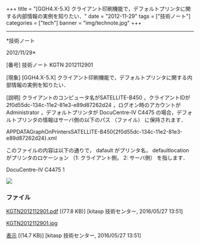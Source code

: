 ﻿+++
title = "[GGH4.X-5.X] クライアント印刷機能で，デフォルトプリンタに関する内部情報の実例を知りたい．"
date = "2012-11-29"
tags = ["技術ノート"]
categories = ["tech"]
banner = "img/technote.jpg"
+++

-----------------------------------------------------------------------------------------------------------------------------

*技術ノート

2012/11/29*


[番号]
技術ノート KGTN 2012112901

[現象]
[GGH4.X-5.X]
クライアント印刷機能で，デフォルトプリンタに関する内部情報の実例を知りたい．

[説明]
クライアントのコンピュータ名がSATELLITE-B450 ，クライアントIDが
2f0d55dc-134c-11e2-81e3-e89d87262d24 ，ログオン時のアカウントが
Administrator ，デフォルトプリンタが DocuCentre-IV C4475
の場合，デフォルトプリンタの情報はサーバ側の以下のパス （ファイル）
に保持されます．

APPDATAGraphOnPrintersSATELLITE-B450{2f0d55dc-134c-11e2-81e3-e89d87262d24}.xml

このファイルの内容は以下の通りで， dafault がプリンタ名，
defaultlocation がプリンタのロケーション （1: クライアント側， 2:
サーバ側） を指します．


<sessionprintersettings version="1.0">
<default>DocuCentre-IV C4475</default>
<defaultlocation>1</defaultlocation>
</sessionprintersettings>

![](http://techreport.kitasp.net/attachments/download/2562/KGTN2012112901.jpg)


### ファイル

 
 


[KGTN2012112901.pdf](http://techreport.kitasp.net/attachments/download/2561/KGTN2012112901.pdf)
 [(77.8 KB)] [kitasp 技術センター, 2016/05/27
13:51]

[KGTN2012112901.jpg](http://techreport.kitasp.net/attachments/download/2562/KGTN2012112901.jpg)

[表示](http://techreport.kitasp.net/attachments/2562/KGTN2012112901.jpg "表示")
 [(14.7 KB)] [kitasp 技術センター, 2016/05/27
13:51]


 


 

